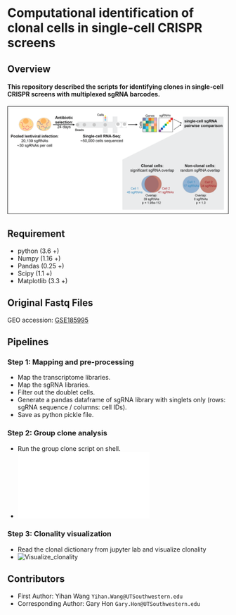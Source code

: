 # Computational identification of clonal cells in single-cell CRISPR screens

## Overview
#### This repository described the scripts for identifying clones in single-cell CRISPR screens with multiplexed sgRNA barcodes. 

![Over-view](./MISC/overview.png "Overview")

## Requirement
* python (3.6 +)
* Numpy (1.16 +)
* Pandas (0.25 +)
* Scipy (1.1 +)
* Matplotlib (3.3 +)

## Original Fastq Files
GEO accession: [GSE185995](https://www.ncbi.nlm.nih.gov/geo/query/acc.cgi?acc=GSE185995)

## Pipelines 
### Step 1: Mapping and pre-processing 
* Map the transcriptome libraries.
* Map the sgRNA libraries. 
* Filter out the doublet cells.
* Generate a pandas dataframe of sgRNA library with singlets only (rows: sgRNA sequence / columns: cell IDs).
* Save as python pickle file.

### Step 2: Group clone analysis 
* Run the group clone script on shell.
* ![log.group_clones.sh](./Scripts/log.group_clones.sh "log.group_clones.sh")

### Step 3: Clonality visualization
* Read the clonal dictionary from jupyter lab and visualize clonality
* ![Visualize_clonality](./Notebooks/Visualize_clonality-Github.ipynb "Visualize_clonality")

## Contributors 
* First Author: Yihan Wang `Yihan.Wang@UTSouthwestern.edu`
* Corresponding Author: Gary Hon `Gary.Hon@UTSouthwestern.edu`
